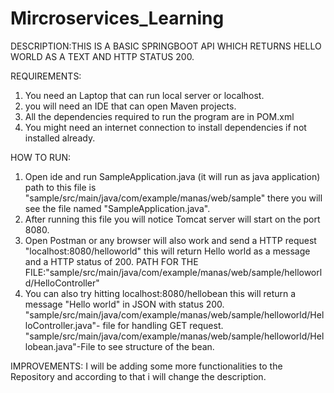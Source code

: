 # Mircroservices_Learning
DESCRIPTION:THIS IS A BASIC SPRINGBOOT API WHICH RETURNS HELLO WORLD AS A TEXT AND HTTP STATUS 200.

REQUIREMENTS:
1. You need an Laptop that can run local server or localhost.
2. you will need an IDE that can open Maven projects.
3. All the dependencies required to run the program are in POM.xml
4. You might need an internet connection to install dependencies if not installed already.

HOW TO RUN:

1. Open ide and run SampleApplication.java (it will run as java application) path to this file is 
 	"sample/src/main/java/com/example/manas/web/sample" there you will see the file named "SampleApplication.java".
2. After running this file you will notice Tomcat server will start on the port 8080.
3. Open Postman or any browser will also work and send a HTTP request "localhost:8080/helloworld"
  	this will return Hello world as a message and a HTTP status of 200.
	  PATH FOR THE FILE:"sample/src/main/java/com/example/manas/web/sample/helloworld/HelloController"
4. You can also try hitting localhost:8080/hellobean this will return a message "Hello world" in JSON with status 200.
	"sample/src/main/java/com/example/manas/web/sample/helloworld/HelloController.java"- file for handling GET request.
  "sample/src/main/java/com/example/manas/web/sample/helloworld/Hellobean.java"-File to see structure of the bean.


IMPROVEMENTS:
	I will be adding some more functionalities to the Repository and according to that i will change the description.
	
